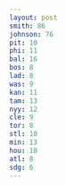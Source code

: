 ```yaml
---
layout: post
smith: 86
johnson: 76
pit: 10
phi: 11
bal: 16
bos: 8
lad: 8
was: 9
kan: 11
tam: 13
nyy: 12
cle: 9
tor: 8
stl: 10
min: 13
hou: 10
atl: 8
sdg: 6
---
```

